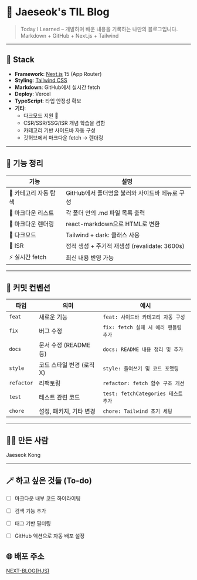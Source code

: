 # 🧠 Jaeseok's TIL Blog

> Today I Learned – 개발하며 배운 내용을 기록하는 나만의 블로그입니다.  
> Markdown + GitHub + Next.js + Tailwind

---

## 🚀 Stack
- **Framework**: [Next.js](https://nextjs.org/) 15 (App Router)
- **Styling**: [Tailwind CSS](https://tailwindcss.com/)
- **Markdown**: GitHub에서 실시간 fetch
- **Deploy**: Vercel
- **TypeScript**: 타입 안정성 확보
- **기타**:
  - 다크모드 지원 🌙
  - CSR/SSR/SSG/ISR 개념 학습을 겸함
  - 카테고리 기반 사이드바 자동 구성
  - 깃허브에서 마크다운 fetch → 렌더링

---

## 📌 기능 정리
|기능|설명|
|---|---|
|📂 카테고리 자동 탐색|	GitHub에서 폴더명을 불러와 사이드바 메뉴로 구성|
|📄 마크다운 리스트|	각 폴더 안의 .md 파일 목록 출력|
|📘 마크다운 렌더링|	react-markdown으로 HTML로 변환|
|🌙 다크모드|	Tailwind + dark: 클래스 사용|
|🔁 ISR|	정적 생성 + 주기적 재생성 (revalidate: 3600s)|
|⚡ 실시간 fetch|	최신 내용 반영 가능|

---

## 🧾 커밋 컨벤션
|타입|의미|예시|
|---|---|---|
|`feat`|새로운 기능|`feat: 사이드바 카테고리 자동 구성`|
|`fix`|버그 수정|`fix: fetch 실패 시 에러 핸들링 추가`|
|`docs`|문서 수정 (README 등)|`docs: README 내용 정리 및 추가`|
|`style`|코드 스타일 변경 (로직 X)|`style: 들여쓰기 및 코드 포맷팅`|
|`refactor`|리팩토링|`refactor: fetch 함수 구조 개선`|
|`test`|테스트 관련 코드|`test: fetchCategories 테스트 추가`|
|`chore`|설정, 패키지, 기타 변경|`chore: Tailwind 초기 세팅`|

---

## 🧑‍💻 만든 사람
Jaeseok Kong

---

## 🪄 하고 싶은 것들 (To-do)
 - [ ] 마크다운 내부 코드 하이라이팅

 - [ ] 검색 기능 추가

 - [ ] 태그 기반 필터링

 - [ ] GitHub 액션으로 자동 배포 설정

## 🌐 배포 주소
[NEXT-BLOG(HJS)](https://next-blog-fgz8xdpc3-jaeseokkongs-projects.vercel.app/)